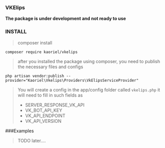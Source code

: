 ### VKElips
**The package is under development and not ready to use**

### INSTALL

> composer install

`
composer require kaoriel/vkelips
`

> after you installed the package using composer, you need to publish the necessary files and configs

`
php artisan vendor:publish --provider="Kaoriel\Vkelips\Providers\VkElipsServiceProvider"
`

>You will create a config in the app/config folder
called `vkelips.php`
it will need to fill in such fields as
> * SERVER_RESPONSE_VK_API
> * VK_BOT_API_KEY
> * VK_API_ENDPOINT
> * VK_API_VERSION


###Examples 
> TODO later....